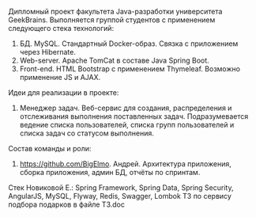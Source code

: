 Дипломный проект факультета Java-разработки университета GeekBrains.
Выполняется группой студентов с применением следующего стека технологий:
1. БД. MySQL. Стандартный Docker-образ. Связка с приложением через Hibernate.
2. Web-server. Apache TomCat в составе Java Spring Boot.
3. Front-end. HTML Bootstrap с применением Thymeleaf. Возможно применение JS и AJAX.

Идеи для реализации в проекте:
1. Менеджер задач. Веб-сервис для создания, распределения и отслеживания выполнения поставленных задач.
Подразумевается ведение списка пользователей, списка групп пользователей и списка задач со статусом выполнения.

Состав команды и роли:
1. https://github.com/BigElmo. Андрей. Архитектура приложения, сборка приложения, админ БД, отчёты по спринтам.

Стек Новиковой Е.: Spring Framework, Spring Data, Spring Security, AngularJS, MySQL, Flyway, Redis, Swagger, Lombok
ТЗ по сервису подбора подарков в файле ТЗ.doc
